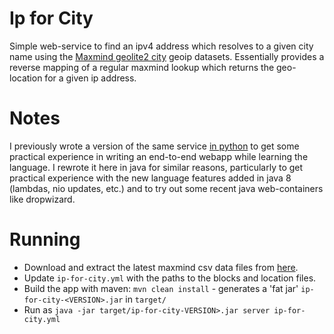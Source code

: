 Ip for City
=================

Simple web-service to find an ipv4 address which resolves to a given city name using the 
[Maxmind geolite2 city](http://dev.maxmind.com/geoip/geoip2/geolite2/) geoip datasets. 
Essentially provides a reverse mapping of a regular maxmind lookup which returns the geo-location
for a given ip address.  

Notes
======
I previously wrote a version of the same service [in python](https://github.com/stephenhenderson/ip-to-city-lookup) 
to get some practical experience in writing an end-to-end webapp while learning the language. I rewrote it here 
in java for similar reasons, particularly to get practical experience with the new language features added in java 8 
(lambdas, nio updates, etc.) and to try out some recent java web-containers like dropwizard.

Running
========

* Download and extract the latest maxmind csv data files from [here](http://geolite.maxmind.com/download/geoip/database/GeoLite2-City-CSV.zip).
* Update `ip-for-city.yml` with the paths to the blocks and location files.
* Build the app with maven: `mvn clean install` - generates a 'fat jar' `ip-for-city-<VERSION>.jar` in `target/`
* Run as `java -jar target/ip-for-city-VERSION>.jar server ip-for-city.yml`


